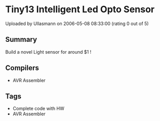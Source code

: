 # Tiny13 Intelligent Led Opto Sensor

Uploaded by Ullasmann on 2006-05-08 08:33:00 (rating 0 out of 5)

## Summary

Build a novel Light sensor for around $1 !

## Compilers

- AVR Assembler

## Tags

- Complete code with HW
- AVR Assembler
